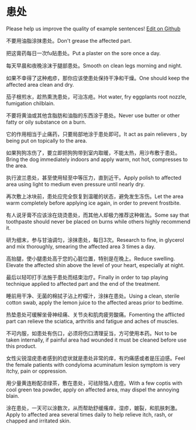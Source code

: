 # 患处

Please help us improve the quality of example sentences! [Edit on Github](https://github.com/jiyushe/jiyu-example-sentence-source/blob/main/chinese/huanchu.md)

<p><span class="chinese">不要用油脂涂抹患处。</span><span class="english">Don't grease the affected part.</span></p>

<p><span class="chinese">把这膏药每日一次fu贴患处。</span><span class="english">Put a plaster on the sore once a day.</span></p>

<p><span class="chinese">每天早晨和夜晚涂沫于腿部患处。</span><span class="english">Smooth on clean legs morning and night.</span></p>

<p><span class="chinese">如果不幸得了这种疱疹，那你应该使患处保持干净和干燥。</span><span class="english">One should keep the affected area clean and dry.</span></p>

<p><span class="chinese">茄子根煎水，趁热熏洗患处，可治冻疮。</span><span class="english">Hot water, fry eggplants root nozzle, fumigation chilblain.</span></p>

<p><span class="chinese">不要将黄油或其他含脂肪和油脂的东西涂于患处。</span><span class="english">Never use butter or other fatty or oily substance on a burn.</span></p>

<p><span class="chinese">它的作用相当于止痛药，只要局部地涂于患处即可。</span><span class="english">It act as pain relievers , by being put on topically to the area.</span></p>

<p><span class="chinese">如果狗狗冻伤了，要立即把狗狗带到室内取暖，不能太热，用沙布敷于患处。</span><span class="english">Bring the dog immediately indoors and apply warm, not hot, compresses to the area.</span></p>

<p><span class="chinese">执行波兰患处，甚至使用轻至中等压力，直到近干。</span><span class="english">Apply polish to affected area using light to medium even pressure until nearly dry.</span></p>

<p><span class="chinese">再次敷上冰块前，患处应完全恢复到温暖的状态，避免发生冻伤。</span><span class="english">Let the area warm completely before applying ice again, in order to prevent frostbite.</span></p>

<p><span class="chinese">有人说牙膏不应该涂在烧烫患处，而其他人却极力推荐这种做法。</span><span class="english">Some say that toothpaste should never be placed on burns while others highly recommend it.</span></p>

<p><span class="chinese">研为细末，参与甘油调匀，涂抹患处，每日3次。</span><span class="english">Research to fine, in glycerol and mix thoroughly, smearing the affected area 3 times a day.</span></p>

<p><span class="chinese">高抬腿，使小腿患处高于您的心脏位置，特别是在晚上。</span><span class="english">Reduce swelling. Elevate the affected shin above the level of your heart, especially at night.</span></p>

<p><span class="chinese">最后以轻叩打手法施于患处而结束治疗。</span><span class="english">Finally in order to tap playing technique applied to affected part and the end of the treatment.</span></p>

<p><span class="chinese">睡前用干净、无菌的棉拭子沾上柠檬汁，涂抹在患处。</span><span class="english">Using a clean, sterile cotton swab, apply the lemon juice to the affected areas prior to bedtime.</span></p>

<p><span class="chinese">热垫患处可缓解坐骨神经痛、关节炎和肌肉疲劳酸痛。</span><span class="english">Fomenting the afflicted part can relieve the sciatica, arthritis and fatigue and aches of muscles.</span></p>

<p><span class="chinese">不可内服，如患处有伤口，必须将伤口清理妥当，方可使用本药。</span><span class="english">Not to be taken internally, if painful area had wounded it must be cleaned before use this product.</span></p>

<p><span class="chinese">女性尖锐湿疣患者感到的症状就是患处非常的痒，有灼痛感或者是压迫感。</span><span class="english">Feel the female patients with condyloma acuminatum lesion symptom is very itchy, pain or oppression.</span></p>

<p><span class="chinese">用少量黄连粉配凉绿茶，敷在患处，可祛除恼人痘痘。</span><span class="english">With a few coptis with cool green tea powder, apply on affected area, may dispel the annoying blain.</span></p>

<p><span class="chinese">涂在患处，一天可以涂数次，从而帮助舒缓瘙痒，湿疹，皴裂，和肌肤刺激。</span><span class="english">Apply to affected area several times daily to help relieve itch, rash, or chapped and irritated skin.</span></p>


